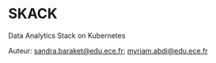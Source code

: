 # SKACK
Data Analytics Stack on Kubernetes

Auteur: sandra.baraket@edu.ece.fr; myriam.abdi@edu.ece.fr

